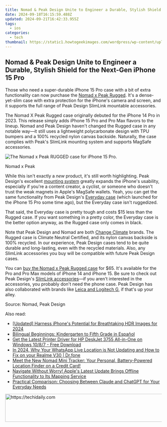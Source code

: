 ```yaml
---
title: Nomad & Peak Design Unite to Engineer a Durable, Stylish Shield for the Next-Gen iPhone 15 Pro
date: 2024-09-18T16:15:59.488Z
updated: 2024-09-21T16:42:33.955Z
tags:
  - ios
categories:
  - tech
thumbnail: https://static1.howtogeekimages.com/wordpress/wp-content/uploads/2024/01/20.jpg
---
```


## Nomad & Peak Design Unite to Engineer a Durable, Stylish Shield for the Next-Gen iPhone 15 Pro

Those who need a super-durable iPhone 15 Pro case with a bit of extra functionality can now purchase the [Nomad x Peak Rugged](https://peak-design.pxf.io/c/156932/1609019/18669?subId1=UUhtgUeUpU2001753&subId2=ehtg&u=https%3A%2F%2Fwww.peakdesign.com%2Fproducts%2Fnomad-rugged-case-with-slimlink%3Fvariant%3D40148207796301). It's a dense-yet-slim case with extra protection for the iPhone's camera and screen, and it supports the full range of Peak Design SlimLink mountable accessories.

 The Nomad X Peak Rugged case originally debuted for the iPhone 14 Pro in 2023\. This release simply adds iPhone 15 Pro and Pro Max flavors to the lineup. Nomad and Peak Design haven't changed the Rugged case in any notable way—it still uses a lightweight polycarbonate design with TPU bumpers and a 100% recycled nylon canvas backside. Naturally, the case complies with Peak's SlimLink mounting system and supports MagSafe accessories.

![The Nomad x Peak RUGGED case for iPhone 15 Pro.](https://static1.howtogeekimages.com/wordpress/wp-content/uploads/2024/01/21.jpg) 

Nomad x Peak

 While this isn't exactly a _new_ product, it's still worth highlighting. Peak Design's excellent [mounting system](https://peak-design.pxf.io/c/156932/1609019/18669?subId1=UUhtgUeUpU2001753&subId2=ehtg&u=https%3A%2F%2Fwww.peakdesign.com%2Fcollections%2Fmobile%23addon-sub) greatly expands the iPhone's usability, especially if you're a content creator, a cyclist, or someone who doesn't trust the weak magnets in Apple's MagSafe wallets. Yeah, you can get the same functionality from Peak Design's [Everyday case](https://peak-design.pxf.io/c/156932/1609019/18669?subId1=UUhtgUeUpU2001753&subId2=ehtg&u=https%3A%2F%2Fwww.peakdesign.com%2Fcollections%2Fmobile%2Fproducts%2Feveryday-case%3Fvariant%3D40285585473613) (which launched for the iPhone 15 Pro some time ago), but the Everyday case isn't ruggedized.

 That said, the Everyday case is pretty tough and costs $15 less than the Rugged case. If you want something in a pretty color, the Everyday case is the better option anyway, as the Rugged case only comes in black.

 Note that Peak Design and Nomad are both [Change Climate](https://www.changeclimate.org) brands. The Rugged case is Climate Neutral Certified, and its nylon canvas backside is 100% recycled. In our experience, Peak Design cases tend to be quite durable and long-lasting, even with the recycled materials. Also, any SlimLink accessories you buy will be compatible with future Peak Design cases.

 You can [buy the Nomad x Peak Rugged case](https://peak-design.pxf.io/c/156932/1609019/18669?subId1=UUhtgUeUpU2001753&subId2=ehtg&u=https%3A%2F%2Fwww.peakdesign.com%2Fproducts%2Fnomad-rugged-case-with-slimlink%3Fvariant%3D40148207796301) for $65\. It's available for the Pro and Pro Max models of iPhone 14 and iPhone 15\. Be sure to check out Peak Design's [SlimLink accessories](https://peak-design.pxf.io/c/156932/1609019/18669?subId1=UUhtgUeUpU2001753&subId2=ehtg&u=https%3A%2F%2Fwww.peakdesign.com%2Fcollections%2Fmobile&ourl=http%3A%2F%2Fwww.peakdesign.com%2Fcollections%2Fmobile%23addon-sub)—if you aren't interested in the accessories, you probably don't need the phone case. Peak Design has also collaborated with brands like [Leica and Logitech G](https://peak-design.pxf.io/c/156932/1609019/18669?subId1=UUhtgUeUpU2001753&subId2=ehtg&u=https%3A%2F%2Fwww.peakdesign.com%2Fpages%2Fcollaboration), if that's up your alley.

 Source: Nomad, Peak Design

<ins class="adsbygoogle"
     style="display:block"
     data-ad-format="autorelaxed"
     data-ad-client="ca-pub-7571918770474297"
     data-ad-slot="1223367746"></ins>

<ins class="adsbygoogle"
     style="display:block"
     data-ad-client="ca-pub-7571918770474297"
     data-ad-slot="8358498916"
     data-ad-format="auto"
     data-full-width-responsive="true"></ins>

<span class="atpl-alsoreadstyle">Also read:</span>
<div><ul>
<li><a href="https://article-files.techidaily.com/updated-harness-iphones-potential-for-breathtaking-hdr-images-for-2024/"><u>[Updated] Harness iPhone's Potential for Breathtaking HDR Images for 2024</u></a></li>
<li><a href="https://mondly-stories.techidaily.com/bilingual-beginnings-kindergarten-to-fifth-grade-in-espanol/"><u>Bilingual Beginnings: Kindergarten to Fifth Grade in Español</u></a></li>
<li><a href="https://win-amazing.techidaily.com/get-the-latest-printer-driver-for-hp-deskjet-3755-all-in-one-on-windows-1087-free-download/"><u>Get the Latest Printer Driver for HP DeskJet 3755 All-in-One on Windows 10/8/7 - Free Download</u></a></li>
<li><a href="https://location-social.techidaily.com/in-2024-why-your-whatsapp-live-location-is-not-updating-and-how-to-fix-on-your-realme-v30-drfone-by-drfone-virtual-android/"><u>In 2024, Why Your WhatsApp Live Location is Not Updating and How to Fix on your Realme V30 | Dr.fone</u></a></li>
<li><a href="https://os-tips.techidaily.com/meet-the-new-nomad-mini-tracker-your-personal-battery-powered-location-finder-on-a-credit-card/"><u>Meet the New Nomad Mini Tracker: Your Personal, Battery-Powered Location Finder on a Credit Card!</u></a></li>
<li><a href="https://os-tips.techidaily.com/navigate-without-worry-apples-latest-update-brings-offline-functionality-to-its-mapping-service/"><u>Navigate Without Worry! Apple's Latest Update Brings Offline Functionality to Its Mapping Service</u></a></li>
<li><a href="https://os-tips.techidaily.com/practical-comparison-choosing-between-claude-and-chatgpt-for-your-everyday-needs/"><u>Practical Comparison: Choosing Between Claude and ChatGPT for Your Everyday Needs</u></a></li>
</ul></div>

<!-- affiliate ads begin -->
<a href="https://ephamedtechinc.pxf.io/c/5597632/2130528/26400" target="_top" id="2130528">
  <img src="//a.impactradius-go.com/display-ad/26400-2130528" border="0" alt="https://techidaily.com" width="728" height="90"/>
</a>
<img height="0" width="0" src="https://ephamedtechinc.pxf.io/i/5597632/2130528/26400" style="position:absolute;visibility:hidden;" border="0" />
<!-- affiliate ads end -->

